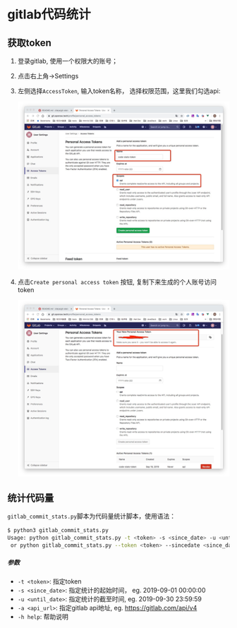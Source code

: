 # gitlab代码统计

## 获取token

1. 登录gitlab, 使用一个权限大的账号；
2. 点击右上角->Settings
3. 左侧选择`AccessToken`, 输入token名称， 选择权限范围，这里我们勾选api:

    ![access-token](/imgs/gitlab_settings_token.jpg)
4. 点击`Create personal access token` 按钮, 复制下来生成的个人账号访问token

    ![access-token2](/imgs/gitlab_settings_token2.jpg)

## 统计代码量

`gitlab_commit_stats.py`脚本为代码量统计脚本，使用语法：

```bash
$ python3 gitlab_commit_stats.py
Usage: python gitlab_commit_stats.py -t <token> -s <since_date> -u <until_date> -a <api_url> [-h] 
 or python gitlab_commit_stats.py --token <token> --sincedate <since_date> --untildate <until_date> --apiurl <api_url> [--help]
```

##### 参数

* `-t <token>`: 指定token
* `-s <since_date>`: 指定统计的起始时间， eg. 2019-09-01 00:00:00
* `-u <until_date>`: 指定统计的截至时间, eg. 2019-09-30 23:59:59
* `-a <api_url>`: 指定gitlab api地址, eg. https://gitlab.com/api/v4 
* `-h help`: 帮助说明